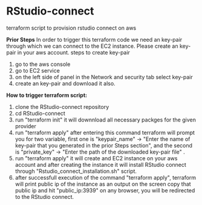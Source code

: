 # RStudio-connect
terraform script to provision rstudio connect on aws

**Prior Steps**
In order to trigger this terraform code we need an key-pair through which we can connect to the EC2 instance. Please create an key-pair in your aws account.
steps to create key-pair
  1. go to the aws console
  2. go to EC2 service
  3. on the left side of panel in the Network and security tab select key-pair
  4. create an key-pair and download it also.

**How to trigger terraform script:**
 1. clone the RStudio-connect repository
 2. cd RStudio-connect
 3. run "terraform init" it will downnload all necessary packges for the given provider
 4. run "terraform apply" after entering this command terraform will prompt you for two variable, first one is "keypair_name" -> "Enter the name of key-pair that you generated in the prior Steps section", and the second is "private_key" -> "Enter the path of the downloaded key-pair file" .
 5. run "terraform apply" it will create and EC2 instance on your aws account and after creating the instance it will install RStudio connect through "Rstudio_connect_installation.sh" script.
 6. after successfull execution of the command "terraform apply", terraform will print public ip of the instance as an output on the screen copy that public ip and hit "public_ip:3939" on any browser, you will be redirected to the RStudio connect. 
